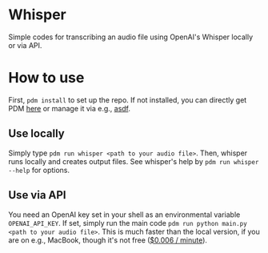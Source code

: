 # Whisper
Simple codes for transcribing an audio file using OpenAI's Whisper locally or via API.

# How to use
First, `pdm install` to set up the repo. If not installed, you can directly get PDM [here](https://pdm.fming.dev/latest/) or manage it via e.g., [asdf](https://github.com/asdf-vm/asdf).

## Use locally
Simply type `pdm run whisper <path to your audio file>`. Then, whisper runs locally and creates output files. See whisper's help by `pdm run whisper --help` for options.

## Use via API
You need an OpenAI key set in your shell as an environmental variable `OPENAI_API_KEY`. If set, simply run the main code `pdm run python main.py <path to your audio file>`. This is much faster than the local version, if you are on e.g., MacBook, though it's not free ([$0.006 / minute](https://openai.com/blog/introducing-chatgpt-and-whisper-apis)).
